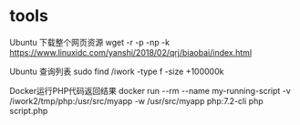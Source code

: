 # tools

Ubuntu 下载整个网页资源
wget -r -p -np -k https://www.linuxidc.com/yanshi/2018/02/qrj/biaobai/index.html

Ubuntu 查询列表
sudo find /iwork -type f -size +100000k

Docker运行PHP代码返回结果
docker run --rm --name my-running-script -v /iwork2/tmp/php:/usr/src/myapp -w /usr/src/myapp php:7.2-cli php script.php
